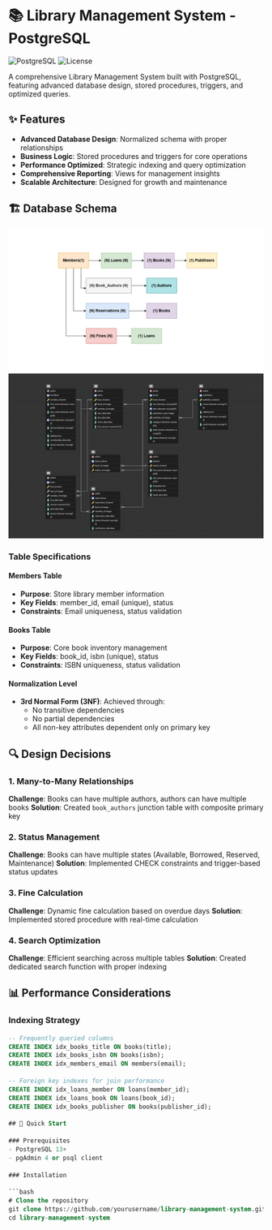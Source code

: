 # 📚 Library Management System - PostgreSQL

![PostgreSQL](https://img.shields.io/badge/PostgreSQL-13+-blue.svg)
![License](https://img.shields.io/badge/License-MIT-green.svg)

A comprehensive Library Management System built with PostgreSQL, featuring advanced database design, stored procedures, triggers, and optimized queries.

## ✨ Features

- **Advanced Database Design**: Normalized schema with proper relationships
- **Business Logic**: Stored procedures and triggers for core operations
- **Performance Optimized**: Strategic indexing and query optimization
- **Comprehensive Reporting**: Views for management insights
- **Scalable Architecture**: Designed for growth and maintenance

## 🏗️ Database Schema

![ER Diagram](docs/diagram.png)
![ER Diagram](docs/er.png)

### Table Specifications

#### Members Table
- **Purpose**: Store library member information
- **Key Fields**: member_id, email (unique), status
- **Constraints**: Email uniqueness, status validation

#### Books Table  
- **Purpose**: Core book inventory management
- **Key Fields**: book_id, isbn (unique), status
- **Constraints**: ISBN uniqueness, status validation

#### Normalization Level
- **3rd Normal Form (3NF)**: Achieved through:
  - No transitive dependencies
  - No partial dependencies
  - All non-key attributes dependent only on primary key

## 🔍 Design Decisions

### 1. Many-to-Many Relationships
**Challenge**: Books can have multiple authors, authors can have multiple books
**Solution**: Created `book_authors` junction table with composite primary key

### 2. Status Management
**Challenge**: Books can have multiple states (Available, Borrowed, Reserved, Maintenance)
**Solution**: Implemented CHECK constraints and trigger-based status updates

### 3. Fine Calculation
**Challenge**: Dynamic fine calculation based on overdue days
**Solution**: Implemented stored procedure with real-time calculation

### 4. Search Optimization
**Challenge**: Efficient searching across multiple tables
**Solution**: Created dedicated search function with proper indexing

## 📊 Performance Considerations

### Indexing Strategy
```sql
-- Frequently queried columns
CREATE INDEX idx_books_title ON books(title);
CREATE INDEX idx_books_isbn ON books(isbn);
CREATE INDEX idx_members_email ON members(email);

-- Foreign key indexes for join performance
CREATE INDEX idx_loans_member ON loans(member_id);
CREATE INDEX idx_loans_book ON loans(book_id);
CREATE INDEX idx_books_publisher ON books(publisher_id);

## 🚀 Quick Start

### Prerequisites
- PostgreSQL 13+
- pgAdmin 4 or psql client

### Installation

```bash
# Clone the repository
git clone https://github.com/yourusername/library-management-system.git
cd library-management-system

